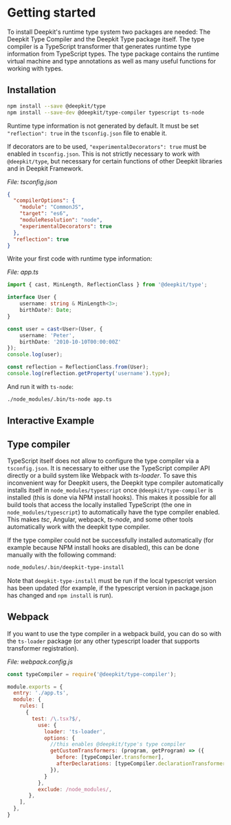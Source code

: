 # Getting started

To install Deepkit's runtime type system two packages are needed: The Deepkit Type Compiler and the Deepkit Type package itself. The type compiler is a TypeScript transformer that generates runtime type information from TypeScript types. The type package contains the runtime virtual machine and type annotations as well as many useful functions for working with types.


## Installation 

```sh
npm install --save @deepkit/type
npm install --save-dev @deepkit/type-compiler typescript ts-node
```

Runtime type information is not generated by default. It must be set `"reflection": true` in the `tsconfig.json` file to enable it. 

If decorators are to be used, `"experimentalDecorators": true` must be enabled in `tsconfig.json`. This is not strictly necessary to work with `@deepkit/type`, but necessary for certain functions of other Deepkit libraries and in Deepkit Framework.

_File: tsconfig.json_

```json
{
  "compilerOptions": {
    "module": "CommonJS",
    "target": "es6",
    "moduleResolution": "node",
    "experimentalDecorators": true
  },
  "reflection": true
}
```

Write your first code with runtime type information:

_File: app.ts_

```typescript
import { cast, MinLength, ReflectionClass } from '@deepkit/type';

interface User {
    username: string & MinLength<3>;
    birthDate?: Date;
}

const user = cast<User>(User, {
    username: 'Peter',
    birthDate: '2010-10-10T00:00:00Z'
});
console.log(user);

const reflection = ReflectionClass.from(User);
console.log(reflection.getProperty('username').type);
```

And run it with `ts-node`:

```sh
./node_modules/.bin/ts-node app.ts
```

## Interactive Example

<codebox src="https://codesandbox.io/p/sandbox/deepkit-runtime-types-fjmc2f?file=index.ts"></codebox>

## Type compiler

TypeScript itself does not allow to configure the type compiler via a `tsconfig.json`. It is necessary to either use the TypeScript compiler API directly or a build system like Webpack with _ts-loader_. To save this inconvenient way for Deepkit users, the Deepkit type compiler automatically installs itself in `node_modules/typescript` once `@deepkit/type-compiler` is installed (this is done via NPM install hooks).
This makes it possible for all build tools that access the locally installed TypeScript (the one in `node_modules/typescript`) to automatically have the type compiler enabled. This makes _tsc_, Angular, webpack, _ts-node_, and some other tools automatically work with the deepkit type compiler.

If the type compiler could not be successfully installed automatically (for example because NPM install hooks are disabled), this can be done manually with the following command:

```sh
node_modules/.bin/deepkit-type-install
```

Note that `deepkit-type-install` must be run if the local typescript version has been updated (for example, if the typescript version in package.json has changed and `npm install` is run).

## Webpack

If you want to use the type compiler in a webpack build, you can do so with the `ts-loader` package (or any other typescript loader that supports transformer registration).

_File: webpack.config.js_

```javascript
const typeCompiler = require('@deepkit/type-compiler');

module.exports = {
  entry: './app.ts',
  module: {
    rules: [
      {
        test: /\.tsx?$/,
          use: {
            loader: 'ts-loader',
            options: {
              //this enables @deepkit/type's type compiler
              getCustomTransformers: (program, getProgram) => ({
                before: [typeCompiler.transformer],
                afterDeclarations: [typeCompiler.declarationTransformer],
              }),
            }
          },
          exclude: /node_modules/,
       },
    ],
  },
}
```
